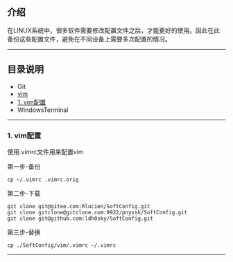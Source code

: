 ##  介绍

在LINUX系统中，很多软件需要修改配置文件之后，才能更好的使用。因此在此备份这些配置文件，避免在不同设备上需要多次配置的情况。

------
## 目录说明

* Git
* [vim](#jump ) 
* [1. vim配置](#jump)
* WindowsTerminal


------

### 1. vim配置

使用.vimrc文件用来配置vim 

第一步-备份

~~~
cp ~/.vimrc .vimrc.orig
~~~
第二步-下载

~~~
git clone git@gitee.com:Rlucien/SoftConfig.git
git clone gitclone@gitclone.com:9922/pnyssk/SoftConfig.git
git clone git@github.com:ldh0sky/SoftConfig.git
~~~

第三步-替换
~~~
cp ./SoftConfig/vim/.vimrc ~/.vimrc
~~~



------


